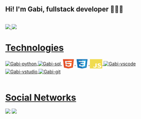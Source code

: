 ## Hi! I'm Gabi, fullstack developer 👩🏾‍💻 

<br>

<div>
  <a href="https://beacons.page/tadsgabrieltrindade">
  <img height="180em" src="https://github-readme-stats.vercel.app/api?username=gabismacedo&show_icons=true&theme=dracula&include_all_commits=true&count_private=true"/>
  <img height="180em" src="https://github-readme-stats.vercel.app/api/top-langs/?username=gabismacedo&layout=compact&langs_count=16&theme=dracula"/>
</div>
    
# Technologies
<div style="display: inline_block">
  <img align="center" alt="Gabi-python" height="30" width="40" src="https://cdn.jsdelivr.net/gh/devicons/devicon@latest/icons/python/python-original-wordmark.svg" /> 
  <img  align="center" alt="Gabi-sql" height="30" width="40" src="https://cdn.jsdelivr.net/gh/devicons/devicon/icons/microsoftsqlserver/microsoftsqlserver-plain-wordmark.svg" /> 
  <img align="center" alt="Gabi-HTML" height="30" width="40" src="https://raw.githubusercontent.com/devicons/devicon/master/icons/html5/html5-original.svg">
  <img align="center" alt="Gabi-CSS" height="30" width="40" src="https://raw.githubusercontent.com/devicons/devicon/master/icons/css3/css3-original.svg">
  <img align="center" alt="Gabi-Js" height="30" width="40" src="https://raw.githubusercontent.com/devicons/devicon/master/icons/javascript/javascript-plain.svg">   
  <img align="center" alt="Gabi-vscode" height="30" width="40"  src="https://cdn.jsdelivr.net/gh/devicons/devicon/icons/vscode/vscode-original-wordmark.svg" />
 <img align="center" alt="Gabi-vstudio" height="30" width="40"  src="https://cdn.jsdelivr.net/gh/devicons/devicon@latest/icons/visualstudio/visualstudio-original.svg" />
 <img align="center" alt="Gabi-git" height="30" width="40" src="https://cdn.jsdelivr.net/gh/devicons/devicon@latest/icons/git/git-plain-wordmark.svg" />
          
 </div>

<br>
 
# Social Networks

<div>
 <a href="https://www.linkedin.com/in/gabrielle-macedo-a74557144" target="_blank"><img src="https://img.shields.io/badge/-LinkedIn-%230077B5?style=for-the-badge&logo=linkedin&logoColor=white" target="_blank"></a>
  <a href = "mailto:gabrielle.msilva@hotmail.com"><img src="https://img.shields.io/badge/Outlook-0078D4?style=for-the-badge&logo=microsoft-outlook&logoColor=white" target="_blank"></>
</div>


